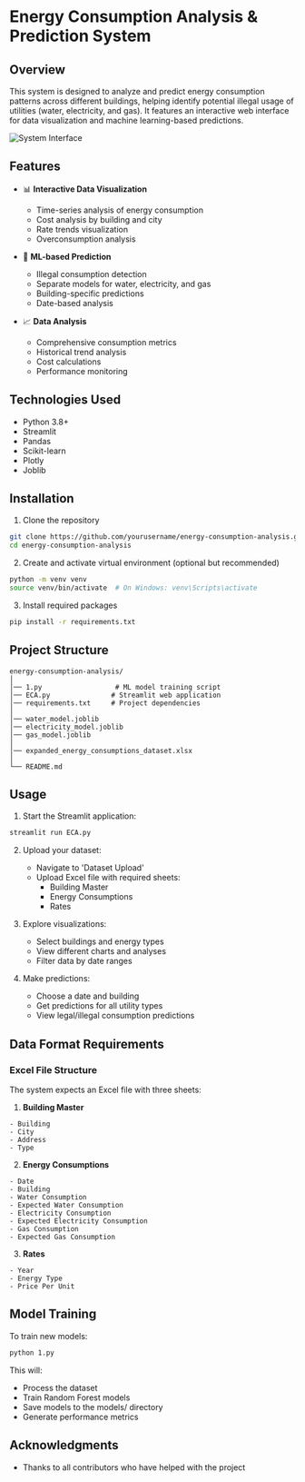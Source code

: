# Energy Consumption Analysis & Prediction System

## Overview
This system is designed to analyze and predict energy consumption patterns across different buildings, helping identify potential illegal usage of utilities (water, electricity, and gas). It features an interactive web interface for data visualization and machine learning-based predictions.

![System Interface](interface.png)

## Features
- 📊 **Interactive Data Visualization**
  - Time-series analysis of energy consumption
  - Cost analysis by building and city
  - Rate trends visualization
  - Overconsumption analysis

- 🤖 **ML-based Prediction**
  - Illegal consumption detection
  - Separate models for water, electricity, and gas
  - Building-specific predictions
  - Date-based analysis

- 📈 **Data Analysis**
  - Comprehensive consumption metrics
  - Historical trend analysis
  - Cost calculations
  - Performance monitoring

## Technologies Used
- Python 3.8+
- Streamlit
- Pandas
- Scikit-learn
- Plotly
- Joblib

## Installation

1. Clone the repository
```bash
git clone https://github.com/yourusername/energy-consumption-analysis.git
cd energy-consumption-analysis
```

2. Create and activate virtual environment (optional but recommended)
```bash
python -m venv venv
source venv/bin/activate  # On Windows: venv\Scripts\activate
```

3. Install required packages
```bash
pip install -r requirements.txt
```

## Project Structure
```
energy-consumption-analysis/
│ 
│── 1.py                  # ML model training script
│── ECA.py               # Streamlit web application
│── requirements.txt     # Project dependencies
│
│── water_model.joblib
│── electricity_model.joblib
│── gas_model.joblib
│
│── expanded_energy_consumptions_dataset.xlsx
│
└── README.md
```

## Usage

1. Start the Streamlit application:
```bash
streamlit run ECA.py
```

2. Upload your dataset:
   - Navigate to 'Dataset Upload'
   - Upload Excel file with required sheets:
     * Building Master
     * Energy Consumptions
     * Rates

3. Explore visualizations:
   - Select buildings and energy types
   - View different charts and analyses
   - Filter data by date ranges

4. Make predictions:
   - Choose a date and building
   - Get predictions for all utility types
   - View legal/illegal consumption predictions

## Data Format Requirements

### Excel File Structure
The system expects an Excel file with three sheets:

1. **Building Master**
```
- Building
- City
- Address
- Type
```

2. **Energy Consumptions**
```
- Date
- Building
- Water Consumption
- Expected Water Consumption
- Electricity Consumption
- Expected Electricity Consumption
- Gas Consumption
- Expected Gas Consumption
```

3. **Rates**
```
- Year
- Energy Type
- Price Per Unit
```

## Model Training

To train new models:
```bash
python 1.py
```
This will:
- Process the dataset
- Train Random Forest models
- Save models to the models/ directory
- Generate performance metrics


## Acknowledgments
- Thanks to all contributors who have helped with the project
